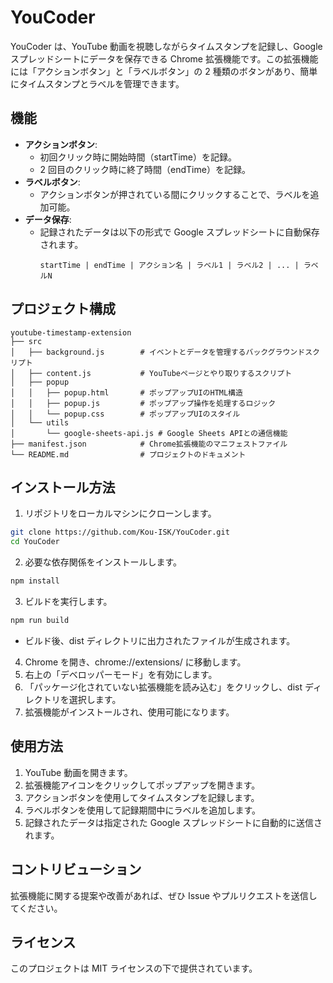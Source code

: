 # YouCoder

YouCoder は、YouTube 動画を視聴しながらタイムスタンプを記録し、Google スプレッドシートにデータを保存できる Chrome 拡張機能です。この拡張機能には「アクションボタン」と「ラベルボタン」の 2 種類のボタンがあり、簡単にタイムスタンプとラベルを管理できます。

## 機能

- **アクションボタン**:
  - 初回クリック時に開始時間（startTime）を記録。
  - 2 回目のクリック時に終了時間（endTime）を記録。
- **ラベルボタン**:
  - アクションボタンが押されている間にクリックすることで、ラベルを追加可能。
- **データ保存**:
  - 記録されたデータは以下の形式で Google スプレッドシートに自動保存されます。
    ```
    startTime | endTime | アクション名 | ラベル1 | ラベル2 | ... | ラベルN
    ```

## プロジェクト構成

```
youtube-timestamp-extension
├── src
│   ├── background.js        # イベントとデータを管理するバックグラウンドスクリプト
│   ├── content.js           # YouTubeページとやり取りするスクリプト
│   ├── popup
│   │   ├── popup.html       # ポップアップUIのHTML構造
│   │   ├── popup.js         # ポップアップ操作を処理するロジック
│   │   └── popup.css        # ポップアップUIのスタイル
│   └── utils
│       └── google-sheets-api.js # Google Sheets APIとの通信機能
├── manifest.json            # Chrome拡張機能のマニフェストファイル
└── README.md                # プロジェクトのドキュメント
```

## インストール方法

1. リポジトリをローカルマシンにクローンします。

```bash
git clone https://github.com/Kou-ISK/YouCoder.git
cd YouCoder
```

2. 必要な依存関係をインストールします。

```bash
npm install
```

3. ビルドを実行します。

```bash
npm run build
```

- ビルド後、dist ディレクトリに出力されたファイルが生成されます。

4. Chrome を開き、chrome://extensions/ に移動します。
5. 右上の「デベロッパーモード」を有効にします。
6. 「パッケージ化されていない拡張機能を読み込む」をクリックし、dist ディレクトリを選択します。
7. 拡張機能がインストールされ、使用可能になります。

## 使用方法

1. YouTube 動画を開きます。
2. 拡張機能アイコンをクリックしてポップアップを開きます。
3. アクションボタンを使用してタイムスタンプを記録します。
4. ラベルボタンを使用して記録期間中にラベルを追加します。
5. 記録されたデータは指定された Google スプレッドシートに自動的に送信されます。

## コントリビューション

拡張機能に関する提案や改善があれば、ぜひ Issue やプルリクエストを送信してください。

## ライセンス

このプロジェクトは MIT ライセンスの下で提供されています。
